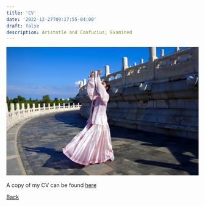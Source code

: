 ```yaml
---
title: 'CV'
date: '2022-12-27T09:17:55-04:00'
draft: false
description: Aristotle and Confucius, Examined
---
```


![Dancing](/IMG_5369.jpg)

A copy of my CV can be found [here](/Chuyu%20Tian_CV.pdf 'PDF of CV')

[Back](/)
